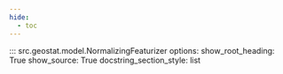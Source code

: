 ```yaml
---
hide:
  - toc
---
```


::: src.geostat.model.NormalizingFeaturizer
    options:
        show_root_heading: True
        show_source: True
        docstring_section_style: list